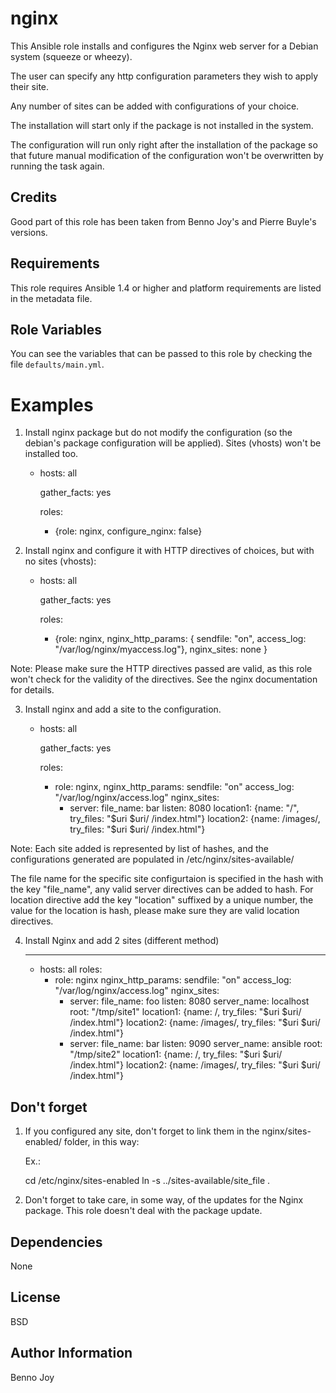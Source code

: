 nginx
=====

This Ansible role installs and configures the Nginx web server for a Debian system (squeeze or wheezy).

The user can specify any http configuration parameters they wish to apply their site.

Any number of sites can be added with configurations of your choice.

The installation will start only if the package is not installed in the system.

The configuration will run only right after the installation of the package so that future manual modification of the configuration won't be overwritten by running the task again.

Credits
------------
Good part of this role has been taken from Benno Joy's and Pierre Buyle's versions.

Requirements
------------

This role requires Ansible 1.4 or higher and platform requirements are listed
in the metadata file.

Role Variables
--------------

You can see the variables that can be passed to this role by checking the file `defaults/main.yml`.


Examples
========

1) Install nginx package but do not modify the configuration (so the debian's package configuration will be applied). Sites (vhosts) won't be installed too.

    - hosts: all

      gather_facts: yes

      roles:
      - {role: nginx,
         configure_nginx: false}


2) Install nginx and configure it with HTTP directives of choices, but with no sites (vhosts):

    - hosts: all

      gather_facts: yes

      roles:
      - {role: nginx,
         nginx_http_params: { sendfile: "on",
                              access_log: "/var/log/nginx/myaccess.log"},
                              nginx_sites: none }

Note: Please make sure the HTTP directives passed are valid, as this role
won't check for the validity of the directives. See the nginx documentation
for details.

3) Install nginx and add a site to the configuration.

    - hosts: all

      gather_facts: yes

      roles:
      - role: nginx,
        nginx_http_params:
          sendfile: "on"
          access_log: "/var/log/nginx/access.log"
          nginx_sites:
          - server:
             file_name: bar
             listen: 8080
             location1: {name: "/", try_files: "$uri $uri/ /index.html"}
             location2: {name: /images/, try_files: "$uri $uri/ /index.html"}

Note: Each site added is represented by list of hashes, and the configurations
generated are populated in /etc/nginx/sites-available/

The file name for the specific site configurtaion is specified in the hash
with the key "file_name", any valid server directives can be added to hash.
For location directive add the key "location" suffixed by a unique number, the
value for the location is hash, please make sure they are valid location
directives.

4) Install Nginx and add 2 sites (different method)

    ---
    - hosts: all
      roles:
        - role: nginx
          nginx_http_params:
            sendfile: "on"
            access_log: "/var/log/nginx/access.log"
          nginx_sites:
           - server:
              file_name: foo
              listen: 8080
              server_name: localhost
              root: "/tmp/site1"
              location1: {name: /, try_files: "$uri $uri/ /index.html"}
              location2: {name: /images/, try_files: "$uri $uri/ /index.html"}
           - server:
              file_name: bar
              listen: 9090
              server_name: ansible
              root: "/tmp/site2"
              location1: {name: /, try_files: "$uri $uri/ /index.html"}
              location2: {name: /images/, try_files: "$uri $uri/ /index.html"}

Don't forget
------------

1) If you configured any site, don't forget to link them in the nginx/sites-enabled/ folder, in this way:

    Ex.:

    cd /etc/nginx/sites-enabled
    ln -s ../sites-available/site_file .

2) Don't forget to take care, in some way, of the updates for the Nginx package. This role doesn't deal with the package update.

Dependencies
------------

None

License
-------

BSD

Author Information
------------------

Benno Joy



